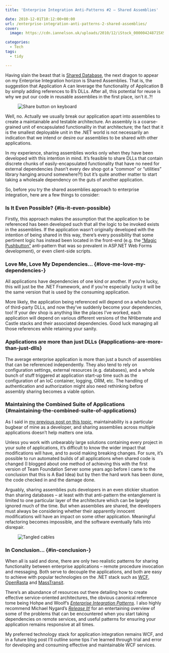 ```yaml
---
title: 'Enterprise Integration Anti-Patterns #2 – Shared Assemblies'

date: 2010-12-01T10:12:00+00:00
url: /enterprise-integration-anti-patterns-2-shared-assemblies/
cover: 
  image: https://cdn.iannelson.uk/uploads/2010/12/iStock_000004248715XSmall_3-1.jpg

categories:
  - Tech
tags:
  - tidy

---
```

Having slain the beast that is [Shared Database][1], the next dragon to appear on my Enterprise Integration horizon is Shared Assemblies. That is, the suggestion that Application A can leverage the functionality of Application B by simply adding references to B’s DLLs. After all, this potential for reuse is why we put our code in reusable assemblies in the first place, isn’t it..?!<figure class="kg-card kg-image-card">

<img decoding="async" src="https://cdn.iannelson.uk/uploads/2023/08/iStock_000012931845XSmall_3.jpg" class="kg-image" alt="Share button on keyboard" loading="lazy" /> </figure> 

Well, no. Actually we usually break our application apart into assemblies to create a maintainable and testable architecture. An assembly is a coarse-grained unit of encapsulated functionality in that architecture; the fact that it is the smallest deployable unit in the .NET world is not necessarily an indication that we intend or desire our assemblies to be shared with other applications.

In my experience, sharing assemblies works only when they have been developed with this intention in mind. It’s feasible to share DLLs that contain discrete chunks of easily-encapsulated functionality that have no need for external dependencies (hasn’t every dev shop got a “common” or “utilities” library hanging around somewhere?!) but it’s quite another matter to start taking a wholesale dependency on the guts of another application.

So, before you try the shared assemblies approach to enterprise integration, here are a few things to consider:

### Is It Even Possible? {#is-it-even-possible}

Firstly, this approach makes the assumption that the application to be referenced has been developed such that all the logic to be invoked exists in the assemblies. If the application wasn’t originally developed with the intention of being shared in this way, there’s every possibility that some pertinent logic has instead been located in the front-end (e.g. the [“Magic Pushbutton”][2] anti-pattern that was so prevalent in ASP.NET Web Forms development), or even client-side scripts.

### Love Me, Love My Dependencies… {#love-me-love-my-dependencies-}

All applications have dependencies of one kind or another. If you’re lucky, this will just be the .NET Framework, and if you’re especially lucky it will be the same version that is used by the consuming application.

More likely, the application being referenced will depend on a whole bunch of third-party DLLs, and now they’ve suddenly become your dependencies, too! If your dev shop is anything like the places I’ve worked, each application will depend on various different versions of the NHibernate and Castle stacks and their associated dependencies. Good luck managing all those references while retaining your sanity.

### Applications are more than just DLLs {#applications-are-more-than-just-dlls}

The average enterprise application is more than just a bunch of assemblies that can be referenced independently. They also tend to rely on configuration settings, external resources (e.g. databases), and a whole bunch of stuff triggered at application start-up time such as the configuration of an IoC container, logging, ORM, etc. The handling of authentication and authorization might also need rethinking before assembly sharing becomes a viable option.

### Maintaining the Combined Suite of Applications {#maintaining-the-combined-suite-of-applications}

As I said in [my previous post on this topic][1], maintainability is a particular bugbear of mine as a developer, and sharing assemblies across multiple applications doesn’t help matters one iota.

Unless you work with unbearably large solutions containing every project in your suite of applications, it’s difficult to know the wider impact that modifications will have, and to avoid making breaking changes. For sure, it’s possible to run automated builds of all applications when shared code is changed (I blogged about one method of achieving this with the first version of Team Foundation Server some years ago before I came to the conclusion that this is A Bad Idea) but by then the hard work has been done, the code checked in and the damage done.

Arguably, sharing assemblies puts developers in an even stickier situation than sharing databases – at least with that anti-pattern the entanglement is limited to one particular layer of the architecture which can be largely ignored much of the time. But when assemblies are shared, the developers must always be considering whether their apparently innocent modifications will have an impact on some other application. Meaningful refactoring becomes impossible, and the software eventually falls into disrepair.<figure class="kg-card kg-image-card">

<img decoding="async" src="https://cdn.iannelson.uk/uploads/2023/08/iStock_000004248715XSmall_3.jpg" class="kg-image" alt="Tangled cables" loading="lazy" /> </figure> 

### In Conclusion… {#in-conclusion-}

When all is said and done, there are only two realistic patterns for sharing functionality between enterprise applications – remote procedure invocation and messaging. Both serve to decouple the applications, and both are easy to achieve with popular technologies on the .NET stack such as [WCF][3], [OpenRasta][4] and [MassTransit][5].

There’s an abundance of resources out there detailing how to create effective service-oriented architectures, the obvious canonical reference tome being Hohpe and Woolf’s [_Enterprise Integration Patterns_][6]. I also highly recommend Michael Nygard’s [_Release It!_][7] for an entertaining overview of some of the problems that can be encountered when you start taking dependencies on remote services, and useful patterns for ensuring your application remains responsive at all times.

My preferred technology stack for application integration remains WCF, and in a future blog post I’ll outline some tips I’ve learned through trial and error for developing and consuming effective and maintainable WCF services.

 [1]: https://blog.iannelson.uk/enterprise-integration-anti-patterns-1-the-shared-database/
 [2]: http://en.wikipedia.org/wiki/Magic_pushbutton
 [3]: http://msdn.microsoft.com/en-us/netframework/aa663324.aspx
 [4]: http://trac.caffeine-it.com/openrasta
 [5]: http://masstransit-project.com/
 [6]: http://amzn.to/gkOq3C
 [7]: http://amzn.to/h9NVFK